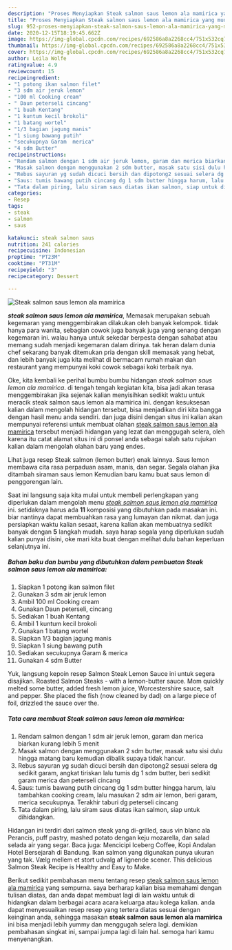 ```yaml
---
description: "Proses Menyiapkan Steak salmon saus lemon ala mamirica yang mudah"
title: "Proses Menyiapkan Steak salmon saus lemon ala mamirica yang mudah"
slug: 952-proses-menyiapkan-steak-salmon-saus-lemon-ala-mamirica-yang-mudah
date: 2020-12-15T18:19:45.662Z
image: https://img-global.cpcdn.com/recipes/692586a8a2268cc4/751x532cq70/steak-salmon-saus-lemon-ala-mamirica-foto-resep-utama.jpg
thumbnail: https://img-global.cpcdn.com/recipes/692586a8a2268cc4/751x532cq70/steak-salmon-saus-lemon-ala-mamirica-foto-resep-utama.jpg
cover: https://img-global.cpcdn.com/recipes/692586a8a2268cc4/751x532cq70/steak-salmon-saus-lemon-ala-mamirica-foto-resep-utama.jpg
author: Leila Wolfe
ratingvalue: 4.9
reviewcount: 15
recipeingredient:
- "1 potong ikan salmon filet"
- "3 sdm air jeruk lemon"
- "100 ml Cooking cream"
- " Daun peterseli cincang"
- "1 buah Kentang"
- "1 kuntum kecil brokoli"
- "1 batang wortel"
- "1/3 bagian jagung manis"
- "1 siung bawang putih"
- "secukupnya Garam  merica"
- "4 sdm Butter"
recipeinstructions:
- "Rendam salmon dengan 1 sdm air jeruk lemon, garam dan merica biarkan kurang lebih 5 menit"
- "Masak salmon dengan menggunakan 2 sdm butter, masak satu sisi dulu hingga matang baru kemudian dibalik supaya tidak hancur."
- "Rebus sayuran yg sudah dicuci bersih dan dipotong2 sesuai selera dg sedikit garam, angkat tiriskan lalu tumis dg 1 sdm butter, beri sedikit garam merica dan peterseli cincang"
- "Saus: tumis bawang putih cincang dg 1 sdm butter hingga harum, lalu tambahkan cooking cream, lalu masukan 2 sdm air lemon, beri garam, merica secukupnya. Terakhir taburi dg peterseli cincang"
- "Tata dalam piring, lalu siram saus diatas ikan salmon, siap untuk dihidangkan."
categories:
- Resep
tags:
- steak
- salmon
- saus

katakunci: steak salmon saus 
nutrition: 241 calories
recipecuisine: Indonesian
preptime: "PT23M"
cooktime: "PT31M"
recipeyield: "3"
recipecategory: Dessert

---
```



![Steak salmon saus lemon ala mamirica](https://img-global.cpcdn.com/recipes/692586a8a2268cc4/751x532cq70/steak-salmon-saus-lemon-ala-mamirica-foto-resep-utama.jpg)

<b><i>steak salmon saus lemon ala mamirica</i></b>, Memasak merupakan sebuah kegemaran yang menggembirakan dilakukan oleh banyak kelompok. tidak hanya para wanita, sebagian cowok juga banyak juga yang senang dengan kegemaran ini. walau hanya untuk sekedar berpesta dengan sahabat atau memang sudah menjadi kegemaran dalam dirinya. tak heran dalam dunia chef sekarang banyak ditemukan pria dengan skill memasak yang hebat, dan lebih banyak juga kita melihat di bermacam rumah makan dan restaurant yang mempunyai koki cowok sebagai koki terbaik nya.

Oke, kita kembali ke perihal bumbu bumbu hidangan <i>steak salmon saus lemon ala mamirica</i>. di tengah tengah kegiatan kita, bisa jadi akan terasa menggembirakan jika sejenak kalian menyisihkan sedikit waktu untuk meracik steak salmon saus lemon ala mamirica ini. dengan kesuksesan kalian dalam mengolah hidangan tersebut, bisa menjadikan diri kita bangga dengan hasil menu anda sendiri. dan juga disini dengan situs ini kalian akan mempunyai referensi untuk membuat olahan <u>steak salmon saus lemon ala mamirica</u> tersebut menjadi hidangan yang lezat dan menggugah selera, oleh karena itu catat alamat situs ini di ponsel anda sebagai salah satu rujukan kalian dalam mengolah olahan baru yang endes.

Lihat juga resep Steak salmon (lemon butter) enak lainnya. Saus lemon membawa cita rasa perpaduan asam, manis, dan segar. Segala olahan jika ditambah siraman saus lemon Kemudian baru kamu buat saus lemon di penggorengan lain.


Saat ini langsung saja kita mulai untuk membeli perlengkapan yang diperlukan dalam mengolah menu <u><i>steak salmon saus lemon ala mamirica</i></u> ini. setidaknya harus ada <b>11</b> komposisi yang dibutuhkan pada masakan ini. biar nantinya dapat membuahkan rasa yang lumayan dan nikmat. dan juga persiapkan waktu kalian sesaat, karena kalian akan membuatnya sedikit banyak dengan <b>5</b> langkah mudah. saya harap segala yang diperlukan sudah kalian punyai disini, oke mari kita buat dengan melihat dulu bahan keperluan selanjutnya ini.

<!--inarticleads1-->

##### Bahan baku dan bumbu yang dibutuhkan dalam pembuatan Steak salmon saus lemon ala mamirica:

1. Siapkan 1 potong ikan salmon filet
1. Gunakan 3 sdm air jeruk lemon
1. Ambil 100 ml Cooking cream
1. Gunakan  Daun peterseli, cincang
1. Sediakan 1 buah Kentang
1. Ambil 1 kuntum kecil brokoli
1. Gunakan 1 batang wortel
1. Siapkan 1/3 bagian jagung manis
1. Siapkan 1 siung bawang putih
1. Sediakan secukupnya Garam &amp; merica
1. Gunakan 4 sdm Butter


Yuk, langsung kepoin resep Salmon Steak Lemon Sauce ini untuk segera disajikan. Roasted Salmon Steaks - with a lemon-butter sauce. Mom quickly melted some butter, added fresh lemon juice, Worcestershire sauce, salt and pepper. She placed the fish (now cleaned by dad) on a large piece of foil, drizzled the sauce over the. 

<!--inarticleads2-->

##### Tata cara membuat Steak salmon saus lemon ala mamirica:

1. Rendam salmon dengan 1 sdm air jeruk lemon, garam dan merica biarkan kurang lebih 5 menit
1. Masak salmon dengan menggunakan 2 sdm butter, masak satu sisi dulu hingga matang baru kemudian dibalik supaya tidak hancur.
1. Rebus sayuran yg sudah dicuci bersih dan dipotong2 sesuai selera dg sedikit garam, angkat tiriskan lalu tumis dg 1 sdm butter, beri sedikit garam merica dan peterseli cincang
1. Saus: tumis bawang putih cincang dg 1 sdm butter hingga harum, lalu tambahkan cooking cream, lalu masukan 2 sdm air lemon, beri garam, merica secukupnya. Terakhir taburi dg peterseli cincang
1. Tata dalam piring, lalu siram saus diatas ikan salmon, siap untuk dihidangkan.


Hidangan ini terdiri dari salmon steak yang di-grilled, saus vin blanc ala Perancis, puff pastry, mashed potato dengan keju mozarella, dan salad selada air yang segar. Baca juga: Mencicipi Iceberg Coffee, Kopi Andalan Hotel Bersejarah di Bandung. Ikan salmon yang digunakan punya ukuran yang tak. Vælg mellem et stort udvalg af lignende scener. This delicious Salmon Steak Recipe is Healthy and Easy to Make. 

Berikut sedikit pembahasan menu tentang resep <u>steak salmon saus lemon ala mamirica</u> yang sempurna. saya berharap kalian bisa memahami dengan tulisan diatas, dan anda dapat membuat lagi di lain waktu untuk di hidangkan dalam berbagai acara acara keluarga atau kolega kalian. anda dapat menyesuaikan resep resep yang tertera diatas sesuai dengan keinginan anda, sehingga masakan <b>steak salmon saus lemon ala mamirica</b> ini bisa menjadi lebih yummy dan menggugah selera lagi. demikian pembahasan singkat ini, sampai jumpa lagi di lain hal. semoga hari kamu menyenangkan.
